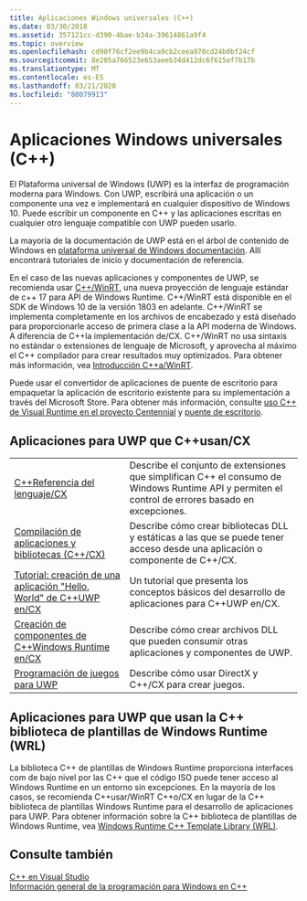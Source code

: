```yaml
---
title: Aplicaciones Windows universales (C++)
ms.date: 03/30/2018
ms.assetid: 357121cc-d390-4bae-b34a-39614861a9f4
ms.topic: overview
ms.openlocfilehash: cd90f76cf2ee9b4ca9cb2ceea970cd24b0bf24cf
ms.sourcegitcommit: 8e285a766523e653aeeb34d412dc6f615ef7b17b
ms.translationtype: MT
ms.contentlocale: es-ES
ms.lasthandoff: 03/21/2020
ms.locfileid: "80079913"
---
```

# <a name="universal-windows-apps-c"></a>Aplicaciones Windows universales (C++)

El Plataforma universal de Windows (UWP) es la interfaz de programación moderna para Windows. Con UWP, escribirá una aplicación o un componente una vez e implementará en cualquier dispositivo de Windows 10. Puede escribir un componente en C++ y las aplicaciones escritas en cualquier otro lenguaje compatible con UWP pueden usarlo.

La mayoría de la documentación de UWP está en el árbol de contenido de Windows en [plataforma universal de Windows documentación](/windows/uwp/). Allí encontrará tutoriales de inicio y documentación de referencia.

En el caso de las nuevas aplicaciones y componentes de UWP, se recomienda usar [ C++/WinRT](/windows/uwp/cpp-and-winrt-apis/), una nueva proyección de lenguaje estándar de c++ 17 para API de Windows Runtime. C++/WinRT está disponible en el SDK de Windows 10 de la versión 1803 en adelante. C++/WinRT se implementa completamente en los archivos de encabezado y está diseñado para proporcionarle acceso de primera clase a la API moderna de Windows. A diferencia de C++la implementación de/CX. C++/WinRT no usa sintaxis no estándar o extensiones de lenguaje de Microsoft, y aprovecha al máximo el C++ compilador para crear resultados muy optimizados. Para obtener más información, vea [Introducción C++a/WinRT](/windows/uwp/cpp-and-winrt-apis/intro-to-using-cpp-with-winrt).

Puede usar el convertidor de aplicaciones de puente de escritorio para empaquetar la aplicación de escritorio existente para su implementación a través del Microsoft Store. Para obtener más información, consulte [uso C++ de Visual Runtime en el proyecto Centennial](https://blogs.msdn.microsoft.com/vcblog/2016/07/07/using-visual-c-runtime-in-centennial-project) y [puente de escritorio](/windows/uwp/porting/desktop-to-uwp-root).

## <a name="uwp-apps-that-use-ccx"></a>Aplicaciones para UWP que C++usan/CX

|||
|-|-|
|[C++Referencia del lenguaje/CX](visual-c-language-reference-c-cx.md)|Describe el conjunto de extensiones que simplifican C++ el consumo de Windows Runtime API y permiten el control de errores basado en excepciones.|
|[Compilación de aplicaciones y bibliotecas (C++/CX)](building-apps-and-libraries-c-cx.md)|Describe cómo crear bibliotecas DLL y estáticas a las que se puede tener acceso desde una aplicación o componente de C++/CX.|
|[Tutorial: creación de una aplicación "Hello, World" de C++UWP en/CX](/windows/uwp/get-started/create-a-basic-windows-10-app-in-cpp)|Un tutorial que presenta los conceptos básicos del desarrollo de aplicaciones para C++UWP en/CX. |
|[Creación de componentes de C++Windows Runtime en/CX](/windows/uwp/winrt-components/creating-windows-runtime-components-in-cpp)|Describe cómo crear archivos DLL que pueden consumir otras aplicaciones y componentes de UWP.|
|[Programación de juegos para UWP](/windows/uwp/gaming/)|Describe cómo usar DirectX y C++/CX para crear juegos.|

## <a name="uwp-apps-that-use-the-windows-runtime-c-template-library-wrl"></a>Aplicaciones para UWP que usan la C++ biblioteca de plantillas de Windows Runtime (WRL)

La biblioteca C++ de plantillas de Windows Runtime proporciona interfaces com de bajo nivel por las C++ que el código ISO puede tener acceso al Windows Runtime en un entorno sin excepciones. En la mayoría de los casos, se recomienda C++usar/WinRT C++o/CX en lugar de la C++ biblioteca de plantillas Windows Runtime para el desarrollo de aplicaciones para UWP. Para obtener información sobre la C++ biblioteca de plantillas de Windows Runtime, vea [Windows Runtime C++ Template Library (WRL)](wrl/windows-runtime-cpp-template-library-wrl.md).

## <a name="see-also"></a>Consulte también

[C++ en Visual Studio](../overview/visual-cpp-in-visual-studio.md)<br/>
[Información general de la programación para Windows en C++](../windows/overview-of-windows-programming-in-cpp.md)<br/>